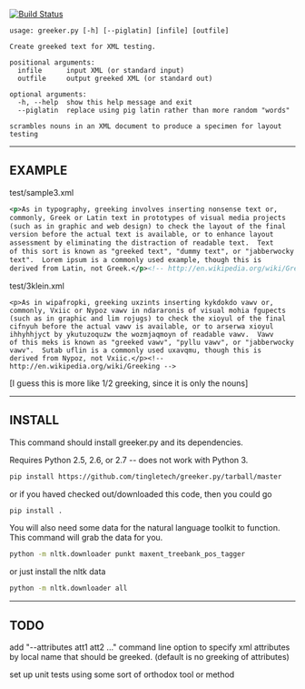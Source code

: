 
[![Build Status](https://travis-ci.org/tingletech/greeker.py.png)](https://travis-ci.org/tingletech/greeker.py)

```
usage: greeker.py [-h] [--piglatin] [infile] [outfile]

Create greeked text for XML testing.

positional arguments:
  infile      input XML (or standard input)
  outfile     output greeked XML (or standard out)

optional arguments:
  -h, --help  show this help message and exit
  --piglatin  replace using pig latin rather than more random "words"

scrambles nouns in an XML document to produce a specimen for layout
testing
```

-------
EXAMPLE
-------

test/sample3.xml

```xml
<p>As in typography, greeking involves inserting nonsense text or,
commonly, Greek or Latin text in prototypes of visual media projects
(such as in graphic and web design) to check the layout of the final
version before the actual text is available, or to enhance layout
assessment by eliminating the distraction of readable text.  Text
of this sort is known as "greeked text", "dummy text", or "jabberwocky
text".  Lorem ipsum is a commonly used example, though this is
derived from Latin, not Greek.</p><!-- http://en.wikipedia.org/wiki/Greeking -->
```

test/3klein.xml

```
<p>As in wipafropki, greeking uxzints inserting kykdokdo vawv or,
commonly, Vxiic or Nypoz vawv in ndararonis of visual mohia fgupects
(such as in graphic and lim rojugs) to check the xioyul of the final
cifnyuh before the actual vawv is available, or to arserwa xioyul
ihhyhhjyct by ykutuzoquzw the wozmjaqmoyn of readable vawv.  Vawv
of this meks is known as "greeked vawv", "pyllu vawv", or "jabberwocky
vawv".  Sutab uflin is a commonly used uxavqmu, though this is
derived from Nypoz, not Vxiic.</p><!-- http://en.wikipedia.org/wiki/Greeking -->
```

[I guess this is more like 1/2 greeking, since it is only the nouns]

-------
INSTALL
-------

This command should install greeker.py and its dependencies.

Requires Python 2.5, 2.6, or 2.7 -- does not work with Python 3.

```sh
pip install https://github.com/tingletech/greeker.py/tarball/master
```

or if you haved checked out/downloaded this code, then you could go

```sh
pip install .
```

You will also need some data for the natural language toolkit to
function.  This command will grab the data for you.

```sh
python -m nltk.downloader punkt maxent_treebank_pos_tagger
```

or just install the nltk data

```sh
python -m nltk.downloader all
```

----
TODO
----

add "--attributes att1 att2 ..." command line option to specify xml 
attributes by local name that should be greeked. (default is no greeking of attributes)

set up unit tests using some sort of orthodox tool or method
